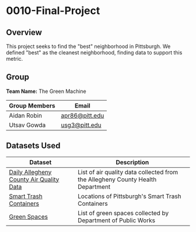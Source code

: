 # 0010-Final-Project
## Overview
This project seeks to find the "best" neighborhood in Pittsburgh. We defined "best" as the cleanest neighborhood, finding data to support this metric.
## Group
**Team Name:** The Green Machine


|Group Members|Email|
|-----|-----|
|Aidan Robin|apr86@pitt.edu|
|Utsav Gowda|usg3@pitt.edu|
## Datasets Used
|Dataset|Description|
|------|------|
|[Daily Allegheny County Air Quality Data](https://data.wprdc.org/datastore/dump/4ab1e23f-3262-4bd3-adbf-f72f0119108b)|List of air quality data collected from the Allegheny County Health Department|
|[Smart Trash Containers](https://data.wprdc.org/datastore/dump/75b83ac9-8069-4cf1-bcc3-b9e6b04487d9)|Locations of Pittsburgh's Smart Trash Containers|
|[Green Spaces](https://data.wprdc.org/dataset/cd9ae013-5b93-43d6-8793-bccf10f12c72/resource/b06fa202-ead7-491c-b8f6-2702dd35f8dd/download/opendata-pubworks-operations-green-spaces-2015.csv)|List of green spaces collected by Department of Public Works|
